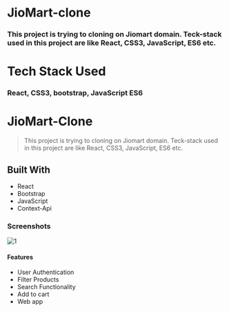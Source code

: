 <h1>JioMart-clone</h1>
<h3>This project is trying to cloning on Jiomart domain. Teck-stack used in this project are like React, CSS3, JavaScript, ES6 etc.</h3>
<h1>Tech Stack Used</h1>
<h3>React, CSS3, bootstrap, JavaScript ES6</h3>


# JioMart-Clone

> This project is trying to cloning on Jiomart domain. Teck-stack used in this project are like React, CSS3, JavaScript, ES6 etc.

## Built With

- React
- Bootstrap
- JavaScript
- Context-Api

### Screenshots

<img src="https://nationalviews.com/wp-content/uploads/2020/07/jiomart-review-2.jpg" alt="1"/>


#### Features

- User Authentication
- Filter Products
- Search Functionality
- Add to cart
- Web app
